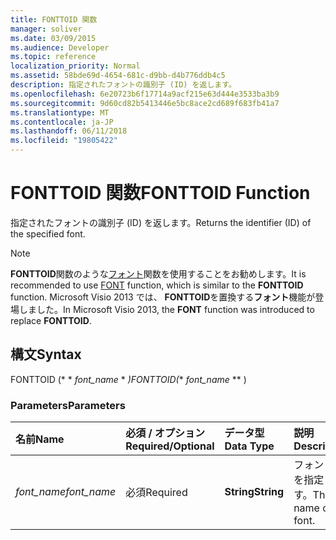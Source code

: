 ```yaml
---
title: FONTTOID 関数
manager: soliver
ms.date: 03/09/2015
ms.audience: Developer
ms.topic: reference
localization_priority: Normal
ms.assetid: 58bde69d-4654-681c-d9bb-d4b776ddb4c5
description: 指定されたフォントの識別子 (ID) を返します。
ms.openlocfilehash: 6e20723b6f17714a9acf215e63d444e3533ba3b9
ms.sourcegitcommit: 9d60cd82b5413446e5bc8ace2cd689f683fb41a7
ms.translationtype: MT
ms.contentlocale: ja-JP
ms.lasthandoff: 06/11/2018
ms.locfileid: "19805422"
---
```

# <a name="fonttoid-function"></a><span data-ttu-id="ab2c0-103">FONTTOID 関数</span><span class="sxs-lookup"><span data-stu-id="ab2c0-103">FONTTOID Function</span></span>

<span data-ttu-id="ab2c0-104">指定されたフォントの識別子 (ID) を返します。</span><span class="sxs-lookup"><span data-stu-id="ab2c0-104">Returns the identifier (ID) of the specified font.</span></span>
  
> [!NOTE]
> <span data-ttu-id="ab2c0-105">**FONTTOID**関数のような[フォント](font-function.md)関数を使用することをお勧めします。</span><span class="sxs-lookup"><span data-stu-id="ab2c0-105">It is recommended to use [FONT](font-function.md) function, which is similar to the **FONTTOID** function.</span></span> <span data-ttu-id="ab2c0-106">Microsoft Visio 2013 では、 **FONTTOID**を置換する**フォント**機能が登場しました。</span><span class="sxs-lookup"><span data-stu-id="ab2c0-106">In Microsoft Visio 2013, the **FONT** function was introduced to replace **FONTTOID**.</span></span> 
  
## <a name="syntax"></a><span data-ttu-id="ab2c0-107">構文</span><span class="sxs-lookup"><span data-stu-id="ab2c0-107">Syntax</span></span>

<span data-ttu-id="ab2c0-108">FONTTOID (* * *font_name* * *)</span><span class="sxs-lookup"><span data-stu-id="ab2c0-108">FONTTOID(** *font_name* ** )</span></span> 
  
### <a name="parameters"></a><span data-ttu-id="ab2c0-109">Parameters</span><span class="sxs-lookup"><span data-stu-id="ab2c0-109">Parameters</span></span>

|<span data-ttu-id="ab2c0-110">**名前**</span><span class="sxs-lookup"><span data-stu-id="ab2c0-110">**Name**</span></span>|<span data-ttu-id="ab2c0-111">**必須 / オプション**</span><span class="sxs-lookup"><span data-stu-id="ab2c0-111">**Required/Optional**</span></span>|<span data-ttu-id="ab2c0-112">**データ型**</span><span class="sxs-lookup"><span data-stu-id="ab2c0-112">**Data Type**</span></span>|<span data-ttu-id="ab2c0-113">**説明**</span><span class="sxs-lookup"><span data-stu-id="ab2c0-113">**Description**</span></span>|
|:-----|:-----|:-----|:-----|
| <span data-ttu-id="ab2c0-114">_font_name_</span><span class="sxs-lookup"><span data-stu-id="ab2c0-114">_font_name_</span></span> <br/> |<span data-ttu-id="ab2c0-115">必須</span><span class="sxs-lookup"><span data-stu-id="ab2c0-115">Required</span></span>  <br/> |<span data-ttu-id="ab2c0-116">**String**</span><span class="sxs-lookup"><span data-stu-id="ab2c0-116">**String**</span></span> <br/> |<span data-ttu-id="ab2c0-117">フォント名を指定します。</span><span class="sxs-lookup"><span data-stu-id="ab2c0-117">The name of the font.</span></span>  <br/> |
   

